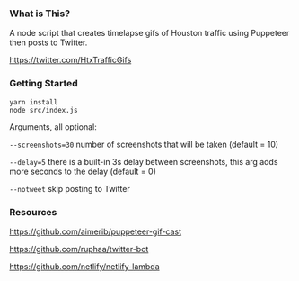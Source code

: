 ### What is This?

A node script that creates timelapse gifs of Houston traffic using Puppeteer then posts to Twitter.

https://twitter.com/HtxTrafficGifs

### Getting Started

```
yarn install
node src/index.js
```

Arguments, all optional:

`--screenshots=30` number of screenshots that will be taken (default = 10)

`--delay=5` there is a built-in 3s delay between screenshots, this arg adds more seconds to the delay (default = 0)

`--notweet` skip posting to Twitter

### Resources
https://github.com/aimerib/puppeteer-gif-cast

https://github.com/ruphaa/twitter-bot

https://github.com/netlify/netlify-lambda
